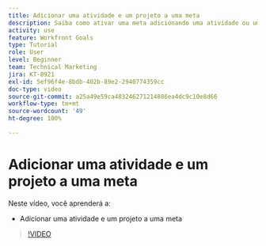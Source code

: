 ```yaml
---
title: Adicionar uma atividade e um projeto a uma meta
description: Saiba como ativar uma meta adicionando uma atividade ou um projeto no  [!DNL Workfront Goals].
activity: use
feature: Workfront Goals
type: Tutorial
role: User
level: Beginner
team: Technical Marketing
jira: KT-8921
exl-id: 5ef96f4e-8bdb-402b-89e2-2940774359cc
doc-type: video
source-git-commit: a25a49e59ca483246271214886ea4dc9c10e8d66
workflow-type: tm+mt
source-wordcount: '49'
ht-degree: 100%

---
```


# Adicionar uma atividade e um projeto a uma meta

Neste vídeo, você aprenderá a:

* Adicionar uma atividade e um projeto a uma meta

>[!VIDEO](https://video.tv.adobe.com/v/335193/?quality=12&learn=on)
